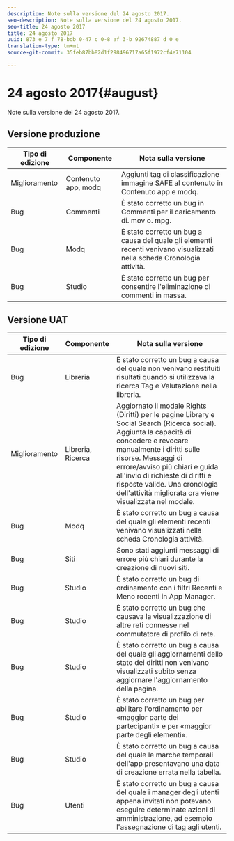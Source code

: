 ```yaml
---
description: Note sulla versione del 24 agosto 2017.
seo-description: Note sulla versione del 24 agosto 2017.
seo-title: 24 agosto 2017
title: 24 agosto 2017
uuid: 873 e 7 f 78-bdb 0-47 c 0-8 af 3-b 92674887 d 0 e
translation-type: tm+mt
source-git-commit: 35feb87bb82d1f298496717a65f1972cf4e71104

---
```



# 24 agosto 2017{#august}

Note sulla versione del 24 agosto 2017.

## Versione produzione

| **Tipo di edizione** | **Componente** | **Nota sulla versione** |
|---|---|---|
| Miglioramento | Contenuto app, modq | Aggiunti tag di classificazione immagine SAFE al contenuto in Contenuto app e modq. |
| Bug | Commenti | È stato corretto un bug in Commenti per il caricamento di. mov o. mpg. |
| Bug | Modq | È stato corretto un bug a causa del quale gli elementi recenti venivano visualizzati nella scheda Cronologia attività. |
| Bug | Studio | È stato corretto un bug per consentire l&#39;eliminazione di commenti in massa. |

## Versione UAT

| **Tipo di edizione** | **Componente** | **Nota sulla versione** |
|---|---|---|
| Bug | Libreria | È stato corretto un bug a causa del quale non venivano restituiti risultati quando si utilizzava la ricerca Tag e Valutazione nella libreria. |
| Miglioramento | Libreria, Ricerca | Aggiornato il modale Rights (Diritti) per le pagine Library e Social Search (Ricerca social). Aggiunta la capacità di concedere e revocare manualmente i diritti sulle risorse. Messaggi di errore/avviso più chiari e guida all&#39;invio di richieste di diritti e risposte valide. Una cronologia dell&#39;attività migliorata ora viene visualizzata nel modale. |
| Bug | Modq | È stato corretto un bug a causa del quale gli elementi recenti venivano visualizzati nella scheda Cronologia attività. |
| Bug | Siti | Sono stati aggiunti messaggi di errore più chiari durante la creazione di nuovi siti. |
| Bug | Studio | È stato corretto un bug di ordinamento con i filtri Recenti e Meno recenti in App Manager. |
| Bug | Studio | È stato corretto un bug che causava la visualizzazione di altre reti connesse nel commutatore di profilo di rete. |
| Bug | Studio | È stato corretto un bug a causa del quale gli aggiornamenti dello stato dei diritti non venivano visualizzati subito senza aggiornare l&#39;aggiornamento della pagina. |
| Bug | Studio | È stato corretto un bug per abilitare l&#39;ordinamento per «maggior parte dei partecipanti» e per «maggior parte degli elementi». |
| Bug | Studio | È stato corretto un bug a causa del quale le marche temporali dell&#39;app presentavano una data di creazione errata nella tabella. |
| Bug | Utenti | È stato corretto un bug a causa del quale i manager degli utenti appena invitati non potevano eseguire determinate azioni di amministrazione, ad esempio l&#39;assegnazione di tag agli utenti. |

